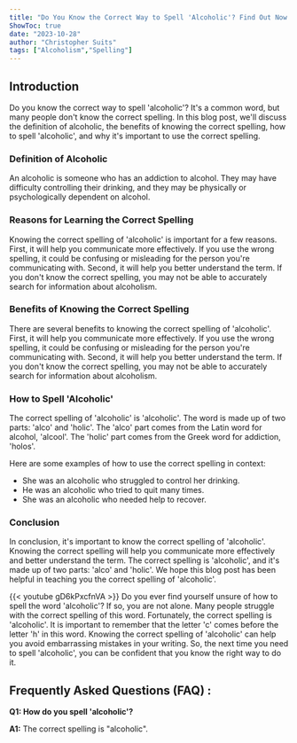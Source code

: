 ```yaml
---
title: "Do You Know the Correct Way to Spell 'Alcoholic'? Find Out Now!"
ShowToc: true 
date: "2023-10-28"
author: "Christopher Suits" 
tags: ["Alcoholism","Spelling"]
---
```

## Introduction 
Do you know the correct way to spell 'alcoholic'? It's a common word, but many people don't know the correct spelling. In this blog post, we'll discuss the definition of alcoholic, the benefits of knowing the correct spelling, how to spell 'alcoholic', and why it's important to use the correct spelling. 

### Definition of Alcoholic
An alcoholic is someone who has an addiction to alcohol. They may have difficulty controlling their drinking, and they may be physically or psychologically dependent on alcohol. 

### Reasons for Learning the Correct Spelling 
Knowing the correct spelling of 'alcoholic' is important for a few reasons. First, it will help you communicate more effectively. If you use the wrong spelling, it could be confusing or misleading for the person you're communicating with. Second, it will help you better understand the term. If you don't know the correct spelling, you may not be able to accurately search for information about alcoholism. 

### Benefits of Knowing the Correct Spelling 
There are several benefits to knowing the correct spelling of 'alcoholic'. First, it will help you communicate more effectively. If you use the wrong spelling, it could be confusing or misleading for the person you're communicating with. Second, it will help you better understand the term. If you don't know the correct spelling, you may not be able to accurately search for information about alcoholism. 

### How to Spell 'Alcoholic' 
The correct spelling of 'alcoholic' is 'alcoholic'. The word is made up of two parts: 'alco' and 'holic'. The 'alco' part comes from the Latin word for alcohol, 'alcool'. The 'holic' part comes from the Greek word for addiction, 'holos'. 

Here are some examples of how to use the correct spelling in context: 
- She was an alcoholic who struggled to control her drinking. 
- He was an alcoholic who tried to quit many times. 
- She was an alcoholic who needed help to recover. 

### Conclusion 
In conclusion, it's important to know the correct spelling of 'alcoholic'. Knowing the correct spelling will help you communicate more effectively and better understand the term. The correct spelling is 'alcoholic', and it's made up of two parts: 'alco' and 'holic'. We hope this blog post has been helpful in teaching you the correct spelling of 'alcoholic'.

{{< youtube gD6kPxcfnVA >}} 
Do you ever find yourself unsure of how to spell the word 'alcoholic'? If so, you are not alone. Many people struggle with the correct spelling of this word. Fortunately, the correct spelling is 'alcoholic'. It is important to remember that the letter 'c' comes before the letter 'h' in this word. Knowing the correct spelling of 'alcoholic' can help you avoid embarrassing mistakes in your writing. So, the next time you need to spell 'alcoholic', you can be confident that you know the right way to do it.

## Frequently Asked Questions (FAQ) :
**Q1: How do you spell 'alcoholic'?**

**A1:** The correct spelling is "alcoholic".





